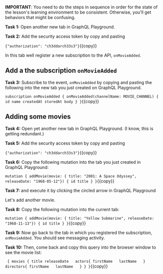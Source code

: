 **IMPORTANT**: You need to do the steps in sequence in order for the state of the lesson's learning environment to be
consistent. Otherwise, you'll get behaviors that might be confusing.

**Task 1:** Open another new tab in GraphQL Playground.

**Task 2:** Add the security access token by copy and pasting

`{"authorization": "ch3ddarch33s3"}`{{copy}}

In this tab well register a new subscription to the API, `onMovieAdded`.

## Add a the subscription `onMovieAdded`

**Task 3:** Subscribe to the event, `onMovieAdded` by copying and pasting the following into the new tab you just created on GraphQL Playground.

`
subscription onMovieAdded {
    onMovieAdded(channelName: MOVIE_CHANNEL) {
        id
        name
        createdAt
        storedAt
        body
    }
}
`{{copy}}

## Adding some movies

**Task 4:** Open yet another new tab in GraphQL Playground. (I know, this is getting redundant.)

**Task 5:** Add the security access token by copy and pasting

`{"authorization": "ch3ddarch33s3"}`{{copy}}

**Task 6:** Copy the following mutation into the tab you just created in GraphQL Playground:

`mutation {
    addMovie(movie: {
        title: "2001: A Space Odyssey",
        releaseDate: "1968-05-12"}) {
          id
          title
    }
}`{{copy}}

**Task 7:** and execute it by clicking the circled arrow in GraphQL Playground

Let's add another movie.

**Task 8:** Copy the following mutation into the current tab:

`mutation {
     addMovie(movie: {
         title: "Yellow Submarine",
         releaseDate: "1968-11-13"}) {
           id
           title
     }
 }`{{copy}}

**Task 9:** Now go back to the tab in which you registered the subscription, `onMovieAdded`. You should see messaging activity.

**Task 10:** Then, come back and copy this query into the browser window to see the movie list:

 `
 {
   movies {
     title
     releaseDate  
     actors{
       firstName  
       lastName  
     }
     directors{
       firstName  
       lastName  
     }
   }
 }`{{copy}}
 

